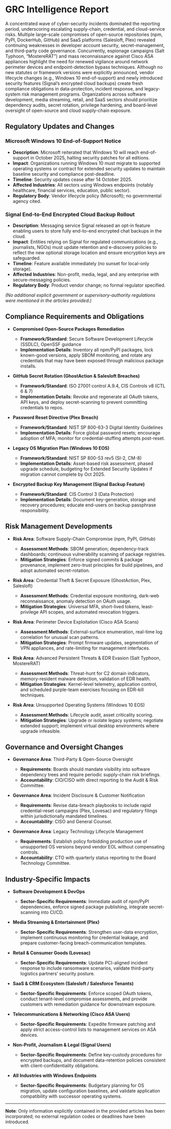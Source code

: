 # GRC Intelligence Report

A concentrated wave of cyber-security incidents dominated the reporting period, underscoring escalating supply-chain, credential, and cloud-service risks. Multiple large-scale compromises of open-source repositories (npm, PyPI, DockerHub, GitHub) and SaaS platforms (Salesloft, Plex) revealed continuing weaknesses in developer account security, secret-management, and third-party code governance. Concurrently, espionage campaigns (Salt Typhoon, “MostereRAT”) and mass reconnaissance against Cisco ASA appliances highlight the need for renewed vigilance around network perimeter devices and endpoint-detection bypass techniques. Although no new statutes or framework versions were explicitly announced, vendor lifecycle changes (e.g., Windows 10 end-of-support) and newly introduced security features (Signal’s encrypted cloud backups) create fresh compliance obligations in data-protection, incident response, and legacy-system risk management programs. Organizations across software development, media streaming, retail, and SaaS sectors should prioritize dependency audits, secret rotation, privilege hardening, and board-level oversight of open-source and cloud supply-chain exposure.

## Regulatory Updates and Changes

### Microsoft Windows 10 End-of-Support Notice
- **Description**: Microsoft reiterated that Windows 10 will reach end-of-support in October 2025, halting security patches for all editions.  
- **Impact**: Organizations running Windows 10 must migrate to supported operating systems or contract for extended security updates to maintain baseline security and compliance post-deadline.  
- **Timeline**: Security updates cease after 14 October 2025.  
- **Affected Industries**: All sectors using Windows endpoints (notably healthcare, financial services, education, public sector).  
- **Regulatory Body**: Vendor lifecycle policy (Microsoft); no governmental agency cited.

### Signal End-to-End Encrypted Cloud Backup Rollout
- **Description**: Messaging service Signal released an opt-in feature enabling users to store fully end-to-end encrypted chat backups in the cloud.  
- **Impact**: Entities relying on Signal for regulated communications (e.g., journalists, NGOs) must update retention and e-discovery policies to reflect the new optional storage location and ensure encryption keys are safeguarded.  
- **Timeline**: Feature available immediately (no sunset for local-only storage).  
- **Affected Industries**: Non-profit, media, legal, and any enterprise with secure-messaging policies.  
- **Regulatory Body**: Product vendor change; no formal regulator specified.

*(No additional explicit government or supervisory-authority regulations were mentioned in the articles provided.)*

## Compliance Requirements and Obligations

- **Compromised Open-Source Packages Remediation**  
  - **Framework/Standard**: Secure Software Development Lifecycle (SSDLC), OpenSSF guidance  
  - **Implementation Details**: Inventory all npm/PyPI packages, lock known-good versions, apply SBOM monitoring, and rotate any credentials that may have been exposed through malicious package installs.

- **GitHub Secret Rotation (GhostAction & Salesloft Breaches)**  
  - **Framework/Standard**: ISO 27001 control A.9.4, CIS Controls v8 (CTL 6 & 7)  
  - **Implementation Details**: Revoke and regenerate all OAuth tokens, API keys, and deploy secret-scanning to prevent committing credentials to repos.

- **Password Reset Directive (Plex Breach)**  
  - **Framework/Standard**: NIST SP 800-63-3 Digital Identity Guidelines  
  - **Implementation Details**: Force global password resets; encourage adoption of MFA; monitor for credential-stuffing attempts post-reset.

- **Legacy OS Migration Plan (Windows 10 EOS)**  
  - **Framework/Standard**: NIST SP 800-53 rev5 (SI-2, CM-8)  
  - **Implementation Details**: Asset-based risk assessment, phased upgrade schedule, budgeting for Extended Security Updates if migration cannot complete by Oct 2025.

- **Encrypted Backup Key Management (Signal Backup Feature)**  
  - **Framework/Standard**: CIS Control 3 (Data Protection)  
  - **Implementation Details**: Document key-generation, storage and recovery procedures; educate end-users on backup passphrase responsibility.

## Risk Management Developments

- **Risk Area**: Software Supply-Chain Compromise (npm, PyPI, GitHub)  
  - **Assessment Methods**: SBOM generation; dependency-track dashboards; continuous vulnerability scanning of package registries.  
  - **Mitigation Strategies**: Enforce signed commits & package provenance, implement zero-trust principles for build pipelines, and adopt automated secret-rotation.

- **Risk Area**: Credential Theft & Secret Exposure (GhostAction, Plex, Salesloft)  
  - **Assessment Methods**: Credential exposure monitoring, dark-web reconnaissance, anomaly detection on OAuth usage.  
  - **Mitigation Strategies**: Universal MFA, short-lived tokens, least-privilege API scopes, and automated revocation triggers.

- **Risk Area**: Perimeter Device Exploitation (Cisco ASA Scans)  
  - **Assessment Methods**: External-surface enumeration, real-time log correlation for unusual scan patterns.  
  - **Mitigation Strategies**: Prompt firmware updates, segmentation of VPN appliances, and rate-limiting for management interfaces.

- **Risk Area**: Advanced Persistent Threats & EDR Evasion (Salt Typhoon, MostereRAT)  
  - **Assessment Methods**: Threat-hunt for C2 domain indicators, memory-resident malware detection, validation of EDR health.  
  - **Mitigation Strategies**: Kernel-level telemetry, application control, and scheduled purple-team exercises focusing on EDR-kill techniques.

- **Risk Area**: Unsupported Operating Systems (Windows 10 EOS)  
  - **Assessment Methods**: Lifecycle audit, asset criticality scoring.  
  - **Mitigation Strategies**: Upgrade or isolate legacy systems; negotiate extended support; implement virtual desktop environments where upgrade infeasible.

## Governance and Oversight Changes

- **Governance Area**: Third-Party & Open-Source Oversight  
  - **Requirements**: Boards should mandate visibility into software dependency trees and require periodic supply-chain risk briefings.  
  - **Accountability**: CIO/CISO with direct reporting to the Audit & Risk Committee.

- **Governance Area**: Incident Disclosure & Customer Notification  
  - **Requirements**: Revise data-breach playbooks to include rapid credential-reset campaigns (Plex, Lovesac) and regulatory filings within jurisdictionally mandated timelines.  
  - **Accountability**: CISO and General Counsel.

- **Governance Area**: Legacy Technology Lifecycle Management  
  - **Requirements**: Establish policy forbidding production use of unsupported OS versions beyond vendor EOL without compensating controls.  
  - **Accountability**: CTO with quarterly status reporting to the Board Technology Committee.

## Industry-Specific Impacts

- **Software Development & DevOps**  
  - **Sector-Specific Requirements**: Immediate audit of npm/PyPI dependencies, enforce signed package publishing, integrate secret-scanning into CI/CD.

- **Media Streaming & Entertainment (Plex)**  
  - **Sector-Specific Requirements**: Strengthen user-data encryption, implement continuous monitoring for credential leakage, and prepare customer-facing breach-communication templates.

- **Retail & Consumer Goods (Lovesac)**  
  - **Sector-Specific Requirements**: Update PCI-aligned incident response to include ransomware scenarios, validate third-party logistics partners’ security posture.

- **SaaS & CRM Ecosystem (Salesloft / Salesforce Tenants)**  
  - **Sector-Specific Requirements**: Enforce scoped OAuth tokens, conduct tenant-level compromise assessments, and provide customers with remediation guidance for downstream exposure.

- **Telecommunications & Networking (Cisco ASA Users)**  
  - **Sector-Specific Requirements**: Expedite firmware patching and apply strict access-control lists to management services on ASA devices.

- **Non-Profit, Journalism & Legal (Signal Users)**  
  - **Sector-Specific Requirements**: Define key-custody procedures for encrypted backups, and document data-retention policies consistent with client-confidentiality obligations.

- **All Industries with Windows Endpoints**  
  - **Sector-Specific Requirements**: Budgetary planning for OS migration, update configuration baselines, and validate application compatibility with successor operating systems.

---

**Note**: Only information explicitly contained in the provided articles has been incorporated; no external regulation codes or deadlines have been introduced.